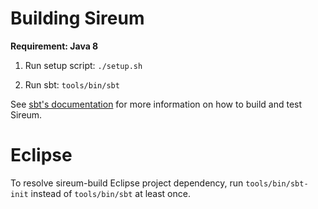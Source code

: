 Building Sireum
===============

**Requirement: Java 8**

1. Run setup script: `./setup.sh`

2. Run sbt: `tools/bin/sbt`

See [sbt's documentation](http://www.scala-sbt.org/release/docs/index.html) for
more information on how to build and test Sireum.


Eclipse
=======

To resolve sireum-build Eclipse project dependency, run `tools/bin/sbt-init` 
instead of `tools/bin/sbt` at least once.
